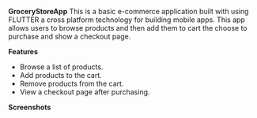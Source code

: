 **GroceryStoreApp** This is a basic e-commerce application built with using FLUTTER a cross platform technology for building mobile apps. This app allows users to browse products and then add them to cart the choose to purchase and show a checkout page.

**Features**

- Browse a list of products.
- Add products to the cart.
- Remove products from the cart.
- View a checkout page after purchasing.

**Screenshots**



